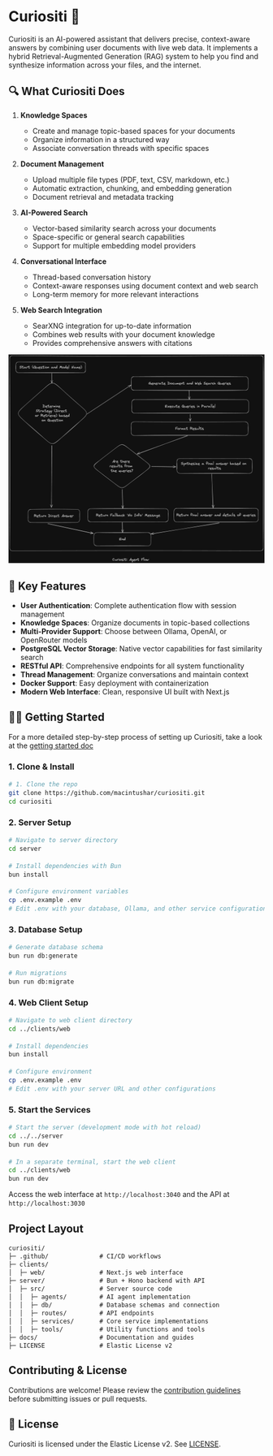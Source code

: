 # Curiositi 🧠

Curiositi is an AI-powered assistant that delivers precise, context-aware answers by combining user documents with live web data. It implements a hybrid Retrieval-Augmented Generation (RAG) system to help you find and synthesize information across your files, and the internet.

## 🔍 What Curiositi Does

1. **Knowledge Spaces**

   - Create and manage topic-based spaces for your documents
   - Organize information in a structured way
   - Associate conversation threads with specific spaces

2. **Document Management**

   - Upload multiple file types (PDF, text, CSV, markdown, etc.)
   - Automatic extraction, chunking, and embedding generation
   - Document retrieval and metadata tracking

3. **AI-Powered Search**

   - Vector-based similarity search across your documents
   - Space-specific or general search capabilities
   - Support for multiple embedding model providers

4. **Conversational Interface**

   - Thread-based conversation history
   - Context-aware responses using document context and web search
   - Long-term memory for more relevant interactions

5. **Web Search Integration**
   - SearXNG integration for up-to-date information
   - Combines web results with your document knowledge
   - Provides comprehensive answers with citations

![System Architecture](docs/curiositi-flow.png)

## 🚀 Key Features

- **User Authentication**: Complete authentication flow with session management
- **Knowledge Spaces**: Organize documents in topic-based collections
- **Multi-Provider Support**: Choose between Ollama, OpenAI, or OpenRouter models
- **PostgreSQL Vector Storage**: Native vector capabilities for fast similarity search
- **RESTful API**: Comprehensive endpoints for all system functionality
- **Thread Management**: Organize conversations and maintain context
- **Docker Support**: Easy deployment with containerization
- **Modern Web Interface**: Clean, responsive UI built with Next.js

## 🏃‍♂️ Getting Started

For a more detailed step-by-step process of setting up Curiositi, take a look at the [getting started doc](./docs/getting-started.md)

### 1. Clone & Install

```bash
# 1. Clone the repo
git clone https://github.com/macintushar/curiositi.git
cd curiositi
```

### 2. Server Setup

```bash
# Navigate to server directory
cd server

# Install dependencies with Bun
bun install

# Configure environment variables
cp .env.example .env
# Edit .env with your database, Ollama, and other service configurations
```

### 3. Database Setup

```bash
# Generate database schema
bun run db:generate

# Run migrations
bun run db:migrate
```

### 4. Web Client Setup

```bash
# Navigate to web client directory
cd ../clients/web

# Install dependencies
bun install

# Configure environment
cp .env.example .env
# Edit .env with your server URL and other configurations
```

### 5. Start the Services

```bash
# Start the server (development mode with hot reload)
cd ../../server
bun run dev

# In a separate terminal, start the web client
cd ../clients/web
bun run dev
```

Access the web interface at `http://localhost:3040` and the API at `http://localhost:3030`

## Project Layout

```
curiositi/
├─ .github/              # CI/CD workflows
├─ clients/
│  ├─ web/               # Next.js web interface
├─ server/               # Bun + Hono backend with API
│  ├─ src/               # Server source code
│  │  ├─ agents/         # AI agent implementation
│  │  ├─ db/             # Database schemas and connection
│  │  ├─ routes/         # API endpoints
│  │  ├─ services/       # Core service implementations
│  │  ├─ tools/          # Utility functions and tools
├─ docs/                 # Documentation and guides
├─ LICENSE               # Elastic License v2
```

## Contributing & License

Contributions are welcome! Please review the [contribution guidelines](docs/CONTRIBUTING.md) before submitting issues or pull requests.

## 💼 License

Curiositi is licensed under the Elastic License v2. See [LICENSE](LICENSE).
